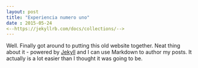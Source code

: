 ```yaml
---
layout: post
title: "Experiencia numero uno"
date : 2015-05-24
<--https://jekyllrb.com/docs/collections/-->
---
```


Well. Finally got around to putting this old website together. Neat thing about it - powered by [Jekyll](http://jekyllrb.com) and I can use Markdown to author my posts. It actually is a lot easier than I thought it was going to be.
